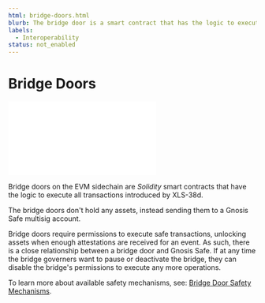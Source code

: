 ```yaml
---
html: bridge-doors.html
blurb: The bridge door is a smart contract that has the logic to execute transactions introduced by XLS-38d. 
labels:
  - Interoperability
status: not_enabled
---
```

# Bridge Doors

<embed src="/snippets/_evm-sidechain-disclaimer.md" />

Bridge doors on the EVM sidechain are _Solidity_ smart contracts that have the logic to execute all transactions introduced by XLS-38d.

The bridge doors don't hold any assets, instead sending them to a Gnosis Safe multisig account.

Bridge doors require permissions to execute safe transactions, unlocking assets when enough attestations are received for an event. As such, there is a close relationship between a bridge door and Gnosis Safe. If at any time the bridge governers want to pause or deactivate the bridge, they can disable the bridge's permissions to execute any more operations.

To learn more about available safety mechanisms, see: [Bridge Door Safety Mechanisms](bridge-door-safety-mechanisms.md).